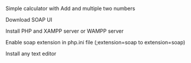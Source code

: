 Simple calculator with Add and multiple two numbers


Download SOAP UI

Install PHP and XAMPP server or WAMPP server

Enable soap extension in php.ini file (;extension=soap to extension=soap)

Install any text editor
